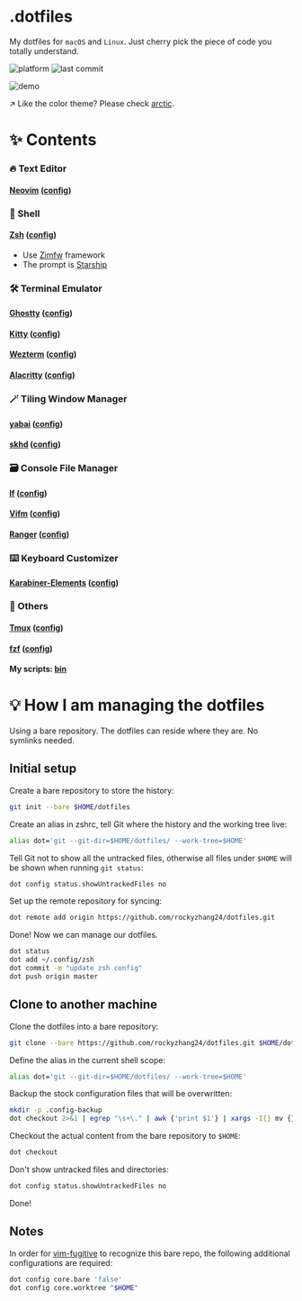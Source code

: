 # .dotfiles

My dotfiles for `macOS` and `Linux`. Just cherry pick the piece of code you totally understand.

![platform](https://img.shields.io/badge/platform-macOS%2FLinux-blue)
![last commit](https://img.shields.io/github/last-commit/rockyzhang24/dotfiles)

![demo](https://github.com/user-attachments/assets/659b3854-b876-4506-92cc-8f340e4ad32e)

↗ Like the color theme? Please check [arctic](https://github.com/rockyzhang24/arctic.nvim).

# ✨ Contents

### 🔥 Text Editor

#### [Neovim](https://neovim.io) ([config](./.config/nvim/))

### 🐚 Shell

#### [Zsh](https://www.zsh.org) ([config](./.config/zsh/))

* Use [Zimfw](https://zimfw.sh) framework
* The prompt is [Starship](https://starship.rs/)

### 🛠️ Terminal Emulator

#### [Ghostty](https://ghostty.org/) ([config](./.config/ghostty/))

#### [Kitty](https://sw.kovidgoyal.net/kitty/) ([config](./.config/kitty/))

#### [Wezterm](https://wezfurlong.org/wezterm/) ([config](./.config/wezterm/))

#### [Alacritty](https://alacritty.org) ([config](./.config/alacritty/))

### 🪄 Tiling Window Manager

#### [yabai](https://github.com/koekeishiya/yabai) ([config](./.config/yabai/))
#### [skhd](https://github.com/koekeishiya/skhd) ([config](./.config/yabai/))

### 🗃️ Console File Manager

#### [lf](https://pkg.go.dev/github.com/gokcehan/lf) ([config](./.config/lf/))

#### [Vifm](https://vifm.info) ([config](./.config/vifm/))

#### [Ranger](https://ranger.github.io) ([config](./.config/ranger/))

### ⌨️ Keyboard Customizer

#### [Karabiner-Elements](https://karabiner-elements.pqrs.org) ([config](./.config/karabiner/))

### 🧶 Others

#### [Tmux](https://github.com/tmux/tmux) ([config](./.tmux.conf))

#### [fzf](https://github.com/junegunn/fzf) ([config](./.config/fzf/))

#### My scripts: [bin](./.config/bin/)

# 💡 How I am managing the dotfiles

Using a bare repository. The dotfiles can reside where they are. No symlinks needed.

## Initial setup

Create a bare repository to store the history:

```bash
git init --bare $HOME/dotfiles
```

Create an alias in zshrc, tell Git where the history and the working tree live:

```bash
alias dot='git --git-dir=$HOME/dotfiles/ --work-tree=$HOME'
```

Tell Git not to show all the untracked files, otherwise all files under `$HOME` will be shown when running `git status`:

```bash
dot config status.showUntrackedFiles no
```

Set up the remote repository for syncing:

```bash
dot remote add origin https://github.com/rockyzhang24/dotfiles.git
```

Done! Now we can manage our dotfiles.

```bash
dot status
dot add ~/.config/zsh
dot commit -m "update zsh config"
dot push origin master
```

## Clone to another machine

Clone the dotfiles into a bare repository:

```bash
git clone --bare https://github.com/rockyzhang24/dotfiles.git $HOME/dotfiles
```

Define the alias in the current shell scope:

```bash
alias dot='git --git-dir=$HOME/dotfiles/ --work-tree=$HOME'
```

Backup the stock configuration files that will be overwritten:

```bash
mkdir -p .config-backup
dot checkout 2>&1 | egrep "\s+\." | awk {'print $1'} | xargs -I{} mv {} .config-backup/{}
```

Checkout the actual content from the bare repository to `$HOME`:

```bash
dot checkout
```

Don't show untracked files and directories:

```bash
dot config status.showUntrackedFiles no
```

Done!

## Notes

In order for [vim-fugitive](https://github.com/tpope/vim-fugitive) to recognize this bare repo, the following additional configurations are required:

```bash
dot config core.bare 'false'
dot config core.worktree "$HOME"
```
